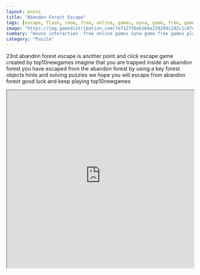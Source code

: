 ```yaml
---
layout: posts
title: "Abandon Forest Escape"
tags: [escape, flash, room, free, online, games, oyna, game, free, games, play, play, games]
image: "https://img.gamedistribution.com/7e7127f6eb164a259209c2d2c1c8fd1d.jpg"
summary: "mouse interaction  free online games oyna game free games play play games"
category: "Puzzle"
---
```


23rd abandon forest escape is another point and click escape game created by top10newgames imagine that you are trapped inside an abandon forest you have escaped from the abandon forest by using a key forest objects hints and solving puzzles we hope you will escape from abandon forest good luck and keep playing top10newgames

<iframe width="100%" height="480px;" src="https://flash.gamedistribution.com?game=7e7127f6eb164a259209c2d2c1c8fd1d"></iframe>